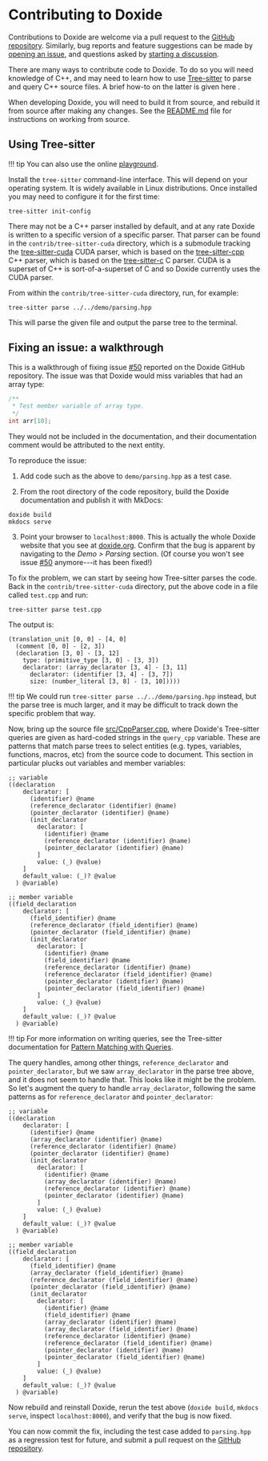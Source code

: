 # Contributing to Doxide

Contributions to Doxide are welcome via a pull request to the [GitHub repository](https://github.com/lawmurray/doxide). Similarly, bug reports and feature suggestions can be made by [opening an issue](https://github.com/lawmurray/doxide/issues), and questions asked by [starting a discussion](https://github.com/lawmurray/doxide/discussions).

There are many ways to contribute code to Doxide. To do so you will need knowledge of C++, and may need to learn how to use [Tree-sitter](https://tree-sitter.github.io/tree-sitter/) to parse and query C++ source files. A brief how-to on the latter is given here .

When developing Doxide, you will need to build it from source, and rebuild it from source after making any changes. See the [README.md](https://github.com/lawmurray/doxide?tab=readme-ov-file#installation) file for instructions on working from source.

## Using Tree-sitter

!!! tip
    You can also use the online [playground](https://tree-sitter.github.io/tree-sitter/7-playground.html?highlight=playground).

Install the `tree-sitter` command-line interface. This will depend on your operating system. It is widely available in Linux distributions. Once installed you may need to configure it for the first time:
```
tree-sitter init-config
```

There may not be a C++ parser installed by default, and at any rate Doxide is written to a specific version of a specific parser. That parser can be found in the `contrib/tree-sitter-cuda` directory, which is a submodule tracking the [tree-sitter-cuda](https://github.com/tree-sitter-grammars/tree-sitter-cuda) CUDA parser, which is based on the [tree-sitter-cpp](https://github.com/tree-sitter/tree-sitter-cpp) C++ parser, which is based on the [tree-sitter-c](https://github.com/tree-sitter/tree-sitter-c) C parser. CUDA is a superset of C++ is sort-of-a-superset of C and so Doxide currently uses the CUDA parser.

From within the `contrib/tree-sitter-cuda` directory, run, for example:
```
tree-sitter parse ../../demo/parsing.hpp
```
This will parse the given file and output the parse tree to the terminal.

## Fixing an issue: a walkthrough

This is a walkthrough of fixing issue [#50](https://github.com/lawmurray/doxide/issues/50) reported on the Doxide GitHub repository. The issue was that Doxide would miss variables that had an array type:
```cpp
/**
 * Test member variable of array type.
 */
int arr[10];
```
They would not be included in the documentation, and their documentation comment would be attributed to the next entity.

To reproduce the issue:

1. Add code such as the above to `demo/parsing.hpp` as a test case.

2. From the root directory of the code repository, build the Doxide documentation and publish it with MkDocs:
```
doxide build
mkdocs serve
```

3. Point your browser to `localhost:8000`. This is actually the whole Doxide website that you see at [doxide.org](https://doxide.org). Confirm that the bug is apparent by navigating to the *Demo > Parsing* section. (Of course you won't see issue [#50](https://github.com/lawmurray/doxide/issues/50) anymore---it has been fixed!)

To fix the problem, we can start by seeing how Tree-sitter parses the code. Back in the `contrib/tree-sitter-cuda` directory, put the above code in a file called `test.cpp` and run:
```
tree-sitter parse test.cpp
```
The output is:
```
(translation_unit [0, 0] - [4, 0]
  (comment [0, 0] - [2, 3])
  (declaration [3, 0] - [3, 12]
    type: (primitive_type [3, 0] - [3, 3])
    declarator: (array_declarator [3, 4] - [3, 11]
      declarator: (identifier [3, 4] - [3, 7])
      size: (number_literal [3, 8] - [3, 10]))))
```

!!! tip
    We could run `tree-sitter parse ../../demo/parsing.hpp` instead, but the parse tree is much larger, and it may be difficult to track down the specific problem that way.

Now, bring up the source file [src/CppParser.cpp](https://github.com/lawmurray/doxide/blob/main/src/CppParser.cpp), where Doxide's Tree-sitter queries are given as hard-coded strings in the `query_cpp` variable. These are patterns that match parse trees to select entities (e.g. types, variables, functions, macros, etc) from the source code to document. This section in particular plucks out variables and member variables:
```
;; variable
((declaration
    declarator: [
      (identifier) @name
      (reference_declarator (identifier) @name)
      (pointer_declarator (identifier) @name)
      (init_declarator
        declarator: [
          (identifier) @name
          (reference_declarator (identifier) @name)
          (pointer_declarator (identifier) @name)
        ]
        value: (_) @value)
    ]
    default_value: (_)? @value
  ) @variable)

;; member variable
((field_declaration
    declarator: [
      (field_identifier) @name
      (reference_declarator (field_identifier) @name)
      (pointer_declarator (field_identifier) @name)
      (init_declarator
        declarator: [
          (identifier) @name
          (field_identifier) @name
          (reference_declarator (identifier) @name)
          (reference_declarator (field_identifier) @name)
          (pointer_declarator (identifier) @name)
          (pointer_declarator (field_identifier) @name)
        ]
        value: (_) @value)
    ]
    default_value: (_)? @value
  ) @variable)
```

!!! tip
    For more information on writing queries, see the Tree-sitter documentation for [Pattern Matching with Queries](https://tree-sitter.github.io/tree-sitter/using-parsers#pattern-matching-with-queries).

The query handles, among other things, `reference_declarator` and `pointer_declarator`, but we saw `array_declarator` in the parse tree above, and it does not seem to handle that. This looks like it might be the problem. So let's augment the query to handle `array_declarator`, following the same patterns as for `reference_declarator` and `pointer_declarator`:
```
;; variable
((declaration
    declarator: [
      (identifier) @name
      (array_declarator (identifier) @name)
      (reference_declarator (identifier) @name)
      (pointer_declarator (identifier) @name)
      (init_declarator
        declarator: [
          (identifier) @name
          (array_declarator (identifier) @name)
          (reference_declarator (identifier) @name)
          (pointer_declarator (identifier) @name)
        ]
        value: (_) @value)
    ]
    default_value: (_)? @value
  ) @variable)

;; member variable
((field_declaration
    declarator: [
      (field_identifier) @name
      (array_declarator (field_identifier) @name)
      (reference_declarator (field_identifier) @name)
      (pointer_declarator (field_identifier) @name)
      (init_declarator
        declarator: [
          (identifier) @name
          (field_identifier) @name
          (array_declarator (identifier) @name)
          (array_declarator (field_identifier) @name)
          (reference_declarator (identifier) @name)
          (reference_declarator (field_identifier) @name)
          (pointer_declarator (identifier) @name)
          (pointer_declarator (field_identifier) @name)
        ]
        value: (_) @value)
    ]
    default_value: (_)? @value
  ) @variable)
```
Now rebuild and reinstall Doxide, rerun the test above (`doxide build`, `mkdocs serve`, inspect `localhost:8000`), and verify that the bug is now fixed.

You can now commit the fix, including the test case added to `parsing.hpp` as a regression test for future, and submit a pull request on the [GitHub repository](https://github.com/lawmurray/doxide).
